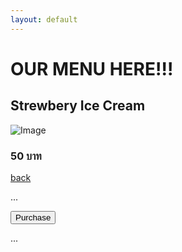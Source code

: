 ```yaml
---
layout: default
---
```


# OUR MENU HERE!!!
## Strewbery Ice Cream 


![Image](https://github.com/user-attachments/assets/9f56805b-bbe7-405f-8b74-a81a6ab470bd)


### 50 บาท

[back](./)


<head>
  <meta charset="UTF-8" />
  <meta name="viewport" content="width=device-width, initial-scale=1.0" />
  <title>My Cool Site</title>
  <link href="https://cdn.jsdelivr.net/npm/tailwindcss@2.2.19/dist/tailwind.min.css" rel="stylesheet">
  
  <!-- Facebook Pixel Code -->
  <!-- Meta Pixel Code -->
<script>
!function(f,b,e,v,n,t,s)
{if(f.fbq)return;n=f.fbq=function(){n.callMethod?
n.callMethod.apply(n,arguments):n.queue.push(arguments)};
if(!f._fbq)f._fbq=n;n.push=n;n.loaded=!0;n.version='2.0';
n.queue=[];t=b.createElement(e);t.async=!0;
t.src=v;s=b.getElementsByTagName(e)[0];
s.parentNode.insertBefore(t,s)}(window, document,'script',
'https://connect.facebook.net/en_US/fbevents.js');
fbq('init', '704845828599877');
fbq('track', 'PageView');
</script>
<noscript><img height="1" width="1" style="display:none"
src="https://www.facebook.com/tr?id=704845828599877&ev=PageView&noscript=1"
/></noscript>
<!-- End Meta Pixel Code -->

<body>
  ...
  <script>
    fbq('track', 'Purchase', {currency: "THB", value: 50.00});
  </script>


  <button id="OUR MENU HERE!!!">Purchase</button>
<script type="text/javascript">
  $('#OUR MENU HERE!!!').click(function() {
    fbq('track', 'Purchase', {currency: "THB", value: 30.00});
  });
</script>
  ...
</body>
